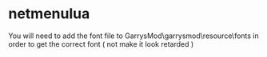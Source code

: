 # netmenulua
You will need to add the font file to 
GarrysMod\garrysmod\resource\fonts
in order to get the correct font ( not make it look retarded )
